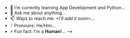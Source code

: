 - 🌱 I’m currently learning App Development and Python...
- 💬 Ask me about anything...
- 📫 Ways to reach me: *<I'll add it soon>*...
- ❔ Pronouns: He/Him...
- ⚡ Fun fact: I'm a **Human!**...
-->
